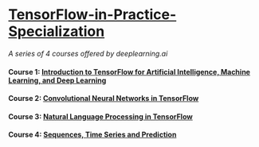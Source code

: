 # [TensorFlow-in-Practice-Specialization](https://www.coursera.org/specializations/tensorflow-in-practice)
<i>A series of 4 courses offered by deeplearning.ai</i>

#### Course 1: [Introduction to TensorFlow for Artificial Intelligence, Machine Learning, and Deep Learning](https://www.coursera.org/learn/introduction-tensorflow)

#### Course 2: [Convolutional Neural Networks in TensorFlow](https://www.coursera.org/learn/convolutional-neural-networks-tensorflow)

#### Course 3: [Natural Language Processing in TensorFlow](https://www.coursera.org/learn/natural-language-processing-tensorflow)

#### Course 4: [Sequences, Time Series and Prediction](https://www.coursera.org/learn/tensorflow-sequences-time-series-and-prediction)

